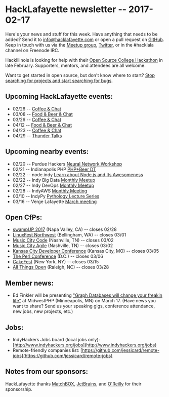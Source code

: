 # HackLafayette newsletter -- 2017-02-17

Here's your news and stuff for this week. Have anything that needs to be added? Send it to info@hacklafayette.com or open a pull request on [GitHub](https://github.com/hacklafayette/newsletter). Keep in touch with us via the [Meetup group](https://www.meetup.com/hacklafayette/), [Twitter](https://twitter.com/hacklafayette), or in the #hacklala channel on Freenode IRC.

HackIllinois is looking for help with their [Open Source College Hackathon](https://medium.com/@HackIllinois/open-source-2017-b322ad688471#.fec1m1hrz) in late February. Supporters, mentors, and attendees are all welcome.

Want to get started in open source, but don't know where to start? [Stop searching for projects and start searching for bugs](https://opensource.com/life/16/11/guide-beginner-contributors).

## Upcoming HackLafayette events:

* 02/26 -- [Coffee & Chat](https://www.meetup.com/hacklafayette/events/pcmxklywdbjc/)
* 03/08 -- [Food & Beer & Chat](https://www.meetup.com/hacklafayette/events/237482855/)
* 03/26 -- [Coffee & Chat](https://www.meetup.com/hacklafayette/events/pcmxklywfbjc/)
* 04/12 -- [Food & Beer & Chat](https://www.meetup.com/hacklafayette/events/qjsqplywgbqb/)
* 04/23 -- [Coffee & Chat](https://www.meetup.com/hacklafayette/events/pcmxklywgbfc/)
* 04/29 -- [Thunder Talks](https://www.meetup.com/hacklafayette/events/237527854/)

## Upcoming nearby events:

* 02/20 -- Purdue Hackers [Neural Network Workshop](https://www.facebook.com/events/108896926298232/)
* 02/21 -- Indianapolis PHP [PHP+Beer DT](https://www.meetup.com/indyphp/events/237005623/)
* 02/22 -- node.indy [Learn about Node.js and Its Awesomeness](https://www.meetup.com/Node-indy/events/229113196/)
* 02/22 -- Indy Big Data [Monthly Meetup](https://www.meetup.com/IndyBigData/events/231706180/)
* 02/27 -- Indy DevOps [Monthly Meetup](https://www.meetup.com/IndyDevOps/events/235438892/)
* 02/28 -- IndyAWS [Monthly Meeting](https://www.meetup.com/IndyAWS/events/236864015/)
* 03/10 -- IndyPy [Pythology Lecture Series](https://www.eventbrite.com/d/in--fishers/pythology/)
* 03/16 -- Verge Lafayette [March meeting](https://www.meetup.com/vergelafayette/events/237674846/)

## Open CfPs:
* [swampUP 2017](http://swampup.jfrog.com/) (Napa Valley, CA) -- closes 02/28
* [LinuxFest Northwest](http://www.linuxfestnorthwest.org/2017/submit-session) (Bellingham, WA) -- closes 03/01
* [Music City Code](https://www.papercall.io/musiccitycode) (Nashville, TN) -- closes 03/02
* [Music City Agile](https://www.papercall.io/musiccityagile) (Nashville, TN) -- closes 03/02
* [Kansas City Developer Conference](https://www.papercall.io/kcdc2017) (Kansas City, MO) -- closes 03/05
* [The Perl Conference](http://www.perlconference.us/tpc-2017-dc/cfp/) (D.C.) -- closes 03/06
* [CakeFest](https://cakefest.org/) (New York, NY) -- closes 03/15
* [All Things Open](https://allthingsopen.org/call-for-speakers/) (Raleigh, NC) -- closes 03/28

## Member news:
* Ed Finkler will be presenting ["Graph Databases will change your freakin life"](https://2017.midwestphp.org/sessions.html#graph-databases-will-change-your-freakin-life) at MidwestPHP (Minneapolis, MN) on March 17.
(Have news you want to share? Send us your speaking gigs, conference attendance, new jobs, new projects, etc.)

## Jobs:
* IndyHackers Jobs board (local jobs only): [http://www.indyhackers.org/jobs](http://www.indyhackers.org/jobs)
* Remote-friendly companies list: [https://github.com/jessicard/remote-jobs](https://github.com/jessicard/remote-jobs)

## Notes from our sponsors:

HackLafayette thanks [MatchBOX](http://matchboxstudio.org/), [JetBrains](https://www.jetbrains.com/), and [O'Reilly](http://www.oreilly.com/) for their sponsorship.
